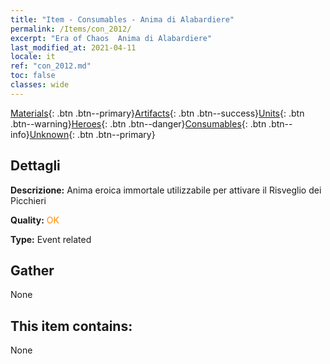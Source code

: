 ```yaml
---
title: "Item - Consumables - Anima di Alabardiere"
permalink: /Items/con_2012/
excerpt: "Era of Chaos  Anima di Alabardiere"
last_modified_at: 2021-04-11
locale: it
ref: "con_2012.md"
toc: false
classes: wide
---
```

 [Materials](/it/Items/){: .btn .btn--primary}[Artifacts](/it/Items/Artifacts/){: .btn .btn--success}[Units](/it/Items/Units/){: .btn .btn--warning}[Heroes](/it/Items/Heroes/){: .btn .btn--danger}[Consumables](/it/Items/Consumables/){: .btn .btn--info}[Unknown](/it/Items/Unknown/){: .btn .btn--primary}

## Dettagli
 **Descrizione:** Anima eroica immortale utilizzabile per attivare il Risveglio dei Picchieri

 **Quality:** <span style="color: #FF8C00">OK</span>

 **Type:** Event related

## Gather

  None

## This item contains:

  None

